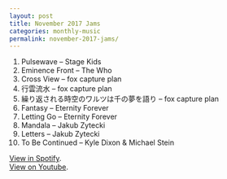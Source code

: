 ```yaml
---
layout: post
title: November 2017 Jams
categories: monthly-music
permalink: november-2017-jams/
---
```


1. Pulsewave – Stage Kids
2. Eminence Front – The Who
3. Cross View – fox capture plan
4. 行雲流水 – fox capture plan
5. 繰り返される時空のワルツは千の夢を語り – fox capture plan
6. Fantasy – Eternity Forever
7. Letting Go – Eternity Forever
8. Mandala – Jakub Zytecki
9. Letters – Jakub Zytecki
10. To Be Continued – Kyle Dixon & Michael Stein

[View in Spotify][spotify].  
[View on Youtube][youtube].

[spotify]: https://open.spotify.com/user/fred.hohman/playlist/3ORR10uv1VwLIaTy8sk9Sy "View in Spotify."
[youtube]: https://www.youtube.com/playlist?list=PL7t4sFPlrvYXsz4jKm45cbYfzRQKkKGlD "View on Youtube."